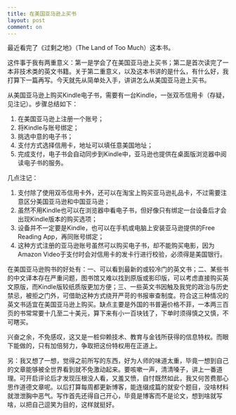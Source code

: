 ```yaml
---
title: 在美国亚马逊上买书
layout: post
comment: on
---
```


最近看完了《过剩之地》（The Land of Too Much）这本书。

<!--excerpt-->

这件事于我有两重意义：第一是学会了在美国亚马逊上买书；第二是首次读完了一本非技术类的英文书籍。关于第二重意义，以及这本书讲的是什么，有什么好，我打算下一篇再写。今天就先从简单处入手，讲讲怎么从美国亚马逊上买书。

从美国亚马逊上购买Kindle电子书，需要有一台Kindle，一张双币信用卡（存疑，见注记）。步骤总结如下：
1. 在美国亚马逊上注册一个账号；
2. 将Kindle与账号绑定；
3. 挑选中意的电子书；
4. 支付方式选择信用卡，地址可以填任意美国地址；
5. 完成支付，电子书会自动同步到Kindle中，亚马逊也提供在桌面版浏览器中阅读电子书的服务。

几点注记：
1. 支付除了使用双币信用卡外，还可以在淘宝上购买亚马逊礼品卡，不过需要注意区分美国亚马逊和中国亚马逊；
2. 虽然不用Kindle也可以在浏览器中看电子书，但好像只有绑定一台设备后才会出现Kindle版本的购买选项；
3. 设备并不一定要是Kindle，也可以在手机或电脑上安装亚马逊提供的Free Reading App，再同账号绑定；
4. 这种方式注册的亚马逊账号虽然可以购买电子书，却不能购买电影，因为Amazon Video于支付时会对信用卡的发卡行进行校验，必须得是美国银行。

在美国亚马逊购书的好处有：一、可以看到最新的或较冷门的英文书；二、某些书的中文译本存在严重问题，图书馆又难以找到原版或影印版，可以考虑直接购买英文原版，而Kindle版较纸质版更加方便；三、一些英文书因触及我党的政治与历史禁忌，被拒之门外，可借助这种方式绕开严苛的书报审查制度。符合这三种情况的英文书适宜在美国亚马逊上购买。缺点主要是外国的书普遍价格不菲，一本两三百页的书常常要十几至二十美元，算下来有小一百块钱了，下单时须得慎之又慎，不可瞎买。

兴奋之余，不免感叹，这又是一桩仰赖技术、教育与金钱所获得的信息特权。而眼下能做的，只有加倍努力，争取把这份特权用在正道上。

另：我又想了一想，觉得之前所写的东西，好为人师的味道太重，毕竟一想到自己的文章能够被全世界看到就不免激动起来。要咳嗽一声，清清嗓子，讲上一番道理。可开启评论后才发现压根没人看，又羞又愤，自忖既然如此，我又何苦费那心思作道德文章呢。以后打算每周都更新博客，能连缀成篇的就安个题目，没啥材料就泄泄胸中恶气。写作首先还得自己开心，毕竟是博客而不是论文，想到啥就写啥，以把自己逗笑为目的，这样就挺好。
